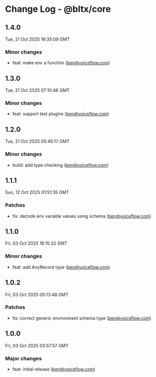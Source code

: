 # Change Log - @bltx/core

<!-- This log was last generated on Tue, 21 Oct 2025 16:35:09 GMT and should not be manually modified. -->

<!-- Start content -->

## 1.4.0

Tue, 21 Oct 2025 16:35:09 GMT

### Minor changes

- feat: make env a function (ben@voiceflow.com)

## 1.3.0

Tue, 21 Oct 2025 07:10:46 GMT

### Minor changes

- feat: support test plugins (ben@voiceflow.com)

## 1.2.0

Tue, 21 Oct 2025 05:45:17 GMT

### Minor changes

- build: add type checking (ben@voiceflow.com)

## 1.1.1

Sun, 12 Oct 2025 01:51:35 GMT

### Patches

- fix: decode env variable values using schema (ben@voiceflow.com)

## 1.1.0

Fri, 03 Oct 2025 18:15:32 GMT

### Minor changes

- feat: add AnyRecord type (ben@voiceflow.com)

## 1.0.2

Fri, 03 Oct 2025 05:13:48 GMT

### Patches

- fix: correct generic environment schema type (ben@voiceflow.com)

## 1.0.0

Fri, 03 Oct 2025 03:57:57 GMT

### Major changes

- feat: initial release (ben@voiceflow.com)
